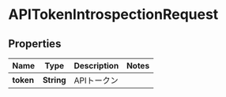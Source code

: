 

# APITokenIntrospectionRequest


## Properties

| Name | Type | Description | Notes |
|------------ | ------------- | ------------- | -------------|
|**token** | **String** | APIトークン |  |



